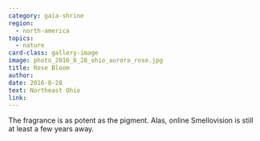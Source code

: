 ```yaml
---
category: gaia-shrine
region:
  - north-america
topics:
  - nature
card-class: gallery-image
image: photo_2016_8_28_ohio_aurora_rose.jpg
title: Rose Bloom
author:
date: 2016-8-28
text: Northeast Ohio
link:
---
```

The fragrance is as potent as the pigment. Alas, online Smellovision is still at least a few years away.
